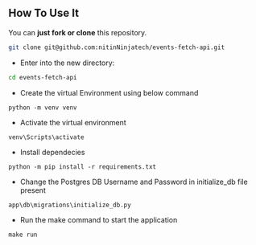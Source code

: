 ## How To Use It

You can **just fork or clone** this repository.

```bash
git clone git@github.com:nitinNinjatech/events-fetch-api.git 
```

- Enter into the new directory:

```bash
cd events-fetch-api
```

- Create the virtual Environment using below command

```
python -m venv venv
```

- Activate the virtual environment
```
venv\Scripts\activate
```

- Install dependecies
```
python -m pip install -r requirements.txt
```

- Change the Postgres DB Username and Password in initialize_db file present 
```
app\db\migrations\initialize_db.py
```

- Run the make command to start the application
```
make run
```